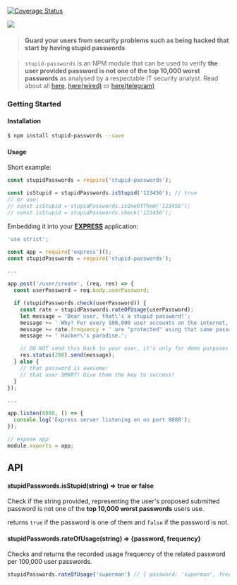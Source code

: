 [![Coverage Status](https://coveralls.io/repos/github/kn9ts/stupid-passwords/badge.svg?branch=feature%2Ftests)](https://coveralls.io/github/kn9ts/stupid-passwords?branch=feature%2Ftests)

![](http://res.cloudinary.com/dpmk2cnpi/image/upload/q_80/v1466166678/Screenshot_at_Jun_17_15-30-35_ufkfcq.png)

> #### Guard your users from security problems such as being hacked that start by having stupid passwords

> `stupid-passwords` is an NPM module that can be used to verify **the user provided password is
not one of the top 10,000 worst passwords** as analysed by a respectable IT security analyst. Read
about all [ here](https://xato.net/10-000-top-passwords-6d6380716fe0#.473dkcjfm),
[here(wired)](http://www.wired.com/2013/12/web-semantics-the-ten-thousand-worst-passwords/) or
[here(telegram)](http://www.telegraph.co.uk/technology/internet-security/10303159/Most-common-and-hackable-passwords-on-the-internet.html)

### Getting Started

#### Installation

```bash
$ npm install stupid-passwords --save
```

#### Usage

Short example:

```js
const stupidPasswords = require('stupid-passwords');

const isStupid = stupidPasswords.isStupid('123456'); // true
// or use:
// const isStupid = stupidPasswords.isOneOfThem('123456');
// const isStupid = stupidPasswords.check('123456');
```

Embedding it into your [**EXPRESS**](http://expressjs.com/en/4x/api.html#app.post.method) application:

```js
'use strict';

const app = require('express')();
const stupidPasswords = require('stupid-passwords');

...

app.post('/user/create', (req, res) => {
  const userPassword = req.body.userPassword;

  if (stupidPasswords.check(userPassword)) {
    const rate = stupidPasswords.rateOfUsage(userPassword);
    let message = 'Dear user, that\'s a stupid password!';
    message += ' Why? For every 100,000 user accounts on the internet, ';
    message += rate.frequency + ' are "protected" using that same password.';
    message += ' Hacker\'s paradise.';

    // DO NOT send this back to your user, it's only for demo purposes
    res.status(200).send(message);
  } else {
    // that password is awesome!
    // that user SMART! Give them the key to success!
  }
});

...

app.listen(8080, () => {
  console.log('Express server listening on on port 8080');
});

// expose app
module.exports = app;
```


## API

#### stupidPasswords.isStupid(string) => true or false

Check if the string provided, representing the user's proposed submitted password is not one of the
**top 10,000 worst passwords** users use.

returns `true` if the password is one of them and `false` if the password is not.

#### stupidPasswords.rateOfUsage(string) => {password, frequency}

Checks and returns the recorded usage frequency of the related password per 100,000 user passwords.

```js
stupidPasswords.rateOfUsage('superman') // { password: 'superman', frequency: 2523 }
```
